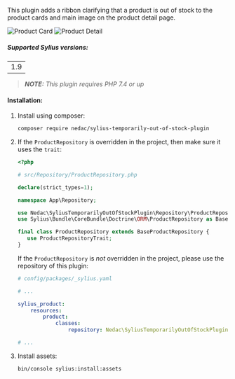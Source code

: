 This plugin adds a ribbon clarifying that a product is out of stock to the product cards and main image on the product detail page.

![Product Card](product_card.png)
![Product Detail](product_detail.png)

##### Supported Sylius versions:
<table>
    <tr><td>1.9</td></tr>
</table>


> **_NOTE:_** *This plugin requires PHP 7.4 or up*

#### Installation:

1. Install using composer:
    ```bash
    composer require nedac/sylius-temporarily-out-of-stock-plugin
    ```

2. If the `ProductRepository` is overridden in the project, then make sure it uses the `trait`:
    ```php
    <?php

    # src/Repository/ProductRepository.php

    declare(strict_types=1);

    namespace App\Repository;

    use Nedac\SyliusTemporarilyOutOfStockPlugin\Repository\ProductRepositoryTrait;
    use Sylius\Bundle\CoreBundle\Doctrine\ORM\ProductRepository as BaseProductRepository;

    final class ProductRepository extends BaseProductRepository {
       use ProductRepositoryTrait;
    }
    ```

    If the `ProductRepository` is *not* overridden in the project, please use the repository of this plugin:
    ```yaml
    # config/packages/_sylius.yaml

    # ...

    sylius_product:
        resources:
            product:
                classes:
                    repository: Nedac\SyliusTemporarilyOutOfStockPlugin\Repository\ProductRepository

    # ...
    ```

3. Install assets:
    ```bash
    bin/console sylius:install:assets
    ```

